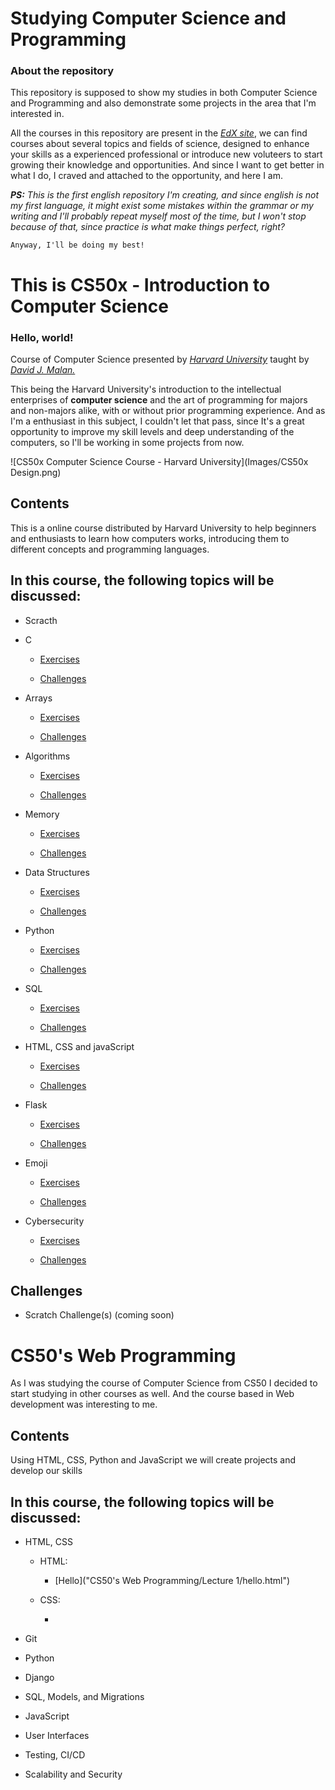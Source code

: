 # Studying Computer Science and Programming

### About the repository

This repository is supposed to show my studies in both Computer Science and Programming and also demonstrate some projects in the area that I'm interested in.

All the courses in this repository are present in the [*EdX site*](https://www.edx.org/), we can find courses about several topics and fields of science, designed to enhance your skills as a experienced professional or introduce new voluteers to start growing their knowledge and opportunities. And since I want to get better in what I do, I craved and attached to the opportunity, and here I am.

***PS:** This is the first english repository I'm creating, and since english is not my first language, it might exist some mistakes within the grammar or my writing and I'll probably repeat myself most of the time, but I won't stop because of that, since practice is what make things perfect, right?*

`Anyway, I'll be doing my best!`

# This is CS50x - Introduction to Computer Science

### Hello, world!

Course of Computer Science presented by [*Harvard University*](https://www.edx.org/school/harvardx) taught by [*David J. Malan.*](https://cs.harvard.edu/malan/) 

This being the Harvard University's introduction to the intellectual enterprises of **computer science** and the art of programming for majors and non-majors alike, with or without prior programming experience. And as I'm a enthusiast in this subject, I couldn't let that pass, since It's a great opportunity to improve my skill levels and deep understanding of the computers, so I'll be working in some projects from now.

![CS50x Computer Science Course - Harvard University](Images/CS50x Design.png)

## Contents

This is a online course distributed by Harvard University to help beginners and enthusiasts to learn how computers works, introducing them to different concepts and programming languages.

## In this course, the following topics will be discussed:

- Scracth

- C

   * [Exercises](CS50x%20-%20Introduction%20to%20Computer%20Science/Week%200%20-%20Scratch/)
   
   * [Challenges](CS50x%20-%20Introduction%20to%20Computer%20Science/Week%200%20-%20Scratch/)

- Arrays

   * [Exercises](CS50x%20-%20Introduction%20to%20Computer%20Science/Week%201%20-%20C/)
   
   * [Challenges](CS50x%20-%20Introduction%20to%20Computer%20Science/Week%201%20-%20C/)

- Algorithms

   * [Exercises](CS50x%20-%20Introduction%20to%20Computer%20Science/)
   
   * [Challenges](CS50x%20-%20Introduction%20to%20Computer%20Science/)

- Memory

   * [Exercises](CS50x%20-%20Introduction%20to%20Computer%20Science/)
   
   * [Challenges](CS50x%20-%20Introduction%20to%20Computer%20Science/)

- Data Structures

   * [Exercises](CS50x%20-%20Introduction%20to%20Computer%20Science/)
   
   * [Challenges](CS50x%20-%20Introduction%20to%20Computer%20Science/)

- Python

   * [Exercises](CS50x%20-%20Introduction%20to%20Computer%20Science/)
   
   * [Challenges](CS50x%20-%20Introduction%20to%20Computer%20Science/)

- SQL

   * [Exercises](CS50x%20-%20Introduction%20to%20Computer%20Science/)
   
   * [Challenges](CS50x%20-%20Introduction%20to%20Computer%20Science/)

- HTML, CSS and javaScript

   * [Exercises](CS50x%20-%20Introduction%20to%20Computer%20Science/)
   
   * [Challenges](CS50x%20-%20Introduction%20to%20Computer%20Science/)

- Flask

   * [Exercises](CS50x%20-%20Introduction%20to%20Computer%20Science/)
   
   * [Challenges](CS50x%20-%20Introduction%20to%20Computer%20Science/)

- Emoji

   * [Exercises](CS50x%20-%20Introduction%20to%20Computer%20Science/)
   
   * [Challenges](CS50x%20-%20Introduction%20to%20Computer%20Science/)

- Cybersecurity

   * [Exercises](CS50x%20-%20Introduction%20to%20Computer%20Science/)
   
   * [Challenges](CS50x%20-%20Introduction%20to%20Computer%20Science/)

## Challenges

- Scratch Challenge(s) (coming soon)

# CS50's Web Programming

As I was studying the course of Computer Science from CS50 I decided to start studying in other courses as well. And the course based in Web development was interesting to me.

## Contents

Using HTML, CSS, Python and JavaScript we will create projects and develop our skills

## In this course, the following topics will be discussed:

- HTML, CSS

   * HTML:

      * [Hello]("CS50's Web Programming/Lecture 1/hello.html")

   * CSS:

      * 

- Git

- Python

- Django

- SQL, Models, and Migrations

- JavaScript

- User Interfaces

- Testing, CI/CD

- Scalability and Security